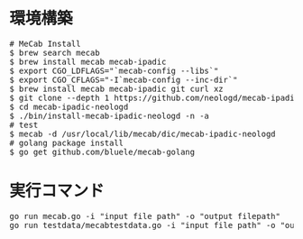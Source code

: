 # 環境構築
<pre>
# MeCab Install
$ brew search mecab
$ brew install mecab mecab-ipadic
$ export CGO_LDFLAGS="`mecab-config --libs`"
$ export CGO_CFLAGS="-I`mecab-config --inc-dir`"
$ brew install mecab mecab-ipadic git curl xz
$ git clone --depth 1 https://github.com/neologd/mecab-ipadic-neologd.git
$ cd mecab-ipadic-neologd
$ ./bin/install-mecab-ipadic-neologd -n -a
# test
$ mecab -d /usr/local/lib/mecab/dic/mecab-ipadic-neologd
# golang package install
$ go get github.com/bluele/mecab-golang
</pre>

# 実行コマンド
<pre>
go run mecab.go -i "input file path" -o "output filepath"
go run testdata/mecabtestdata.go -i "input file path" -o "output filepath"
</pre>